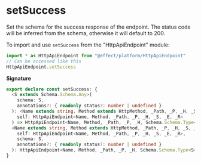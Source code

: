 # setSuccess

Set the schema for the success response of the endpoint. The status code
will be inferred from the schema, otherwise it will default to 200.

To import and use `setSuccess` from the "HttpApiEndpoint" module:

```ts
import * as HttpApiEndpoint from "@effect/platform/HttpApiEndpoint"
// Can be accessed like this
HttpApiEndpoint.setSuccess
```

**Signature**

```ts
export declare const setSuccess: {
  <S extends Schema.Schema.Any>(
    schema: S,
    annotations?: { readonly status?: number | undefined }
  ): <Name extends string, Method extends HttpMethod, _Path, _P, _H, _S, _E, _R>(
    self: HttpApiEndpoint<Name, Method, _Path, _P, _H, _S, _E, _R>
  ) => HttpApiEndpoint<Name, Method, _Path, _P, _H, Schema.Schema.Type<S>, _E, _R | Schema.Schema.Context<S>>
  <Name extends string, Method extends HttpMethod, _Path, _P, _H, _S, _E, _R, S extends Schema.Schema.Any>(
    self: HttpApiEndpoint<Name, Method, _Path, _P, _H, _S, _E, _R>,
    schema: S,
    annotations?: { readonly status?: number | undefined }
  ): HttpApiEndpoint<Name, Method, _Path, _P, _H, Schema.Schema.Type<S>, _E, _R | Schema.Schema.Context<S>>
}
```
